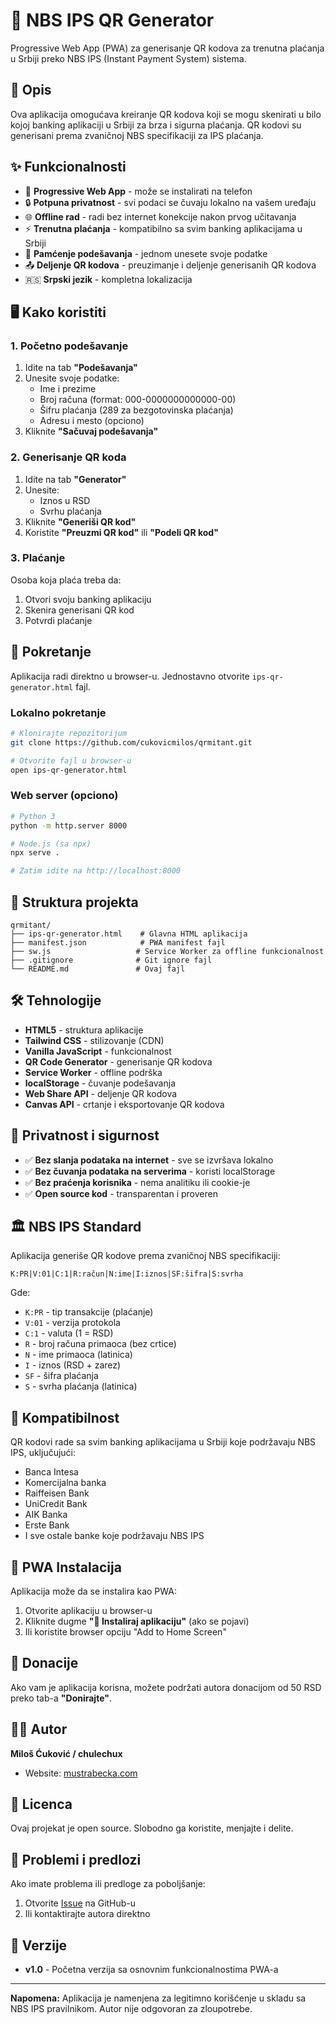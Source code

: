 # 🏦 NBS IPS QR Generator

Progressive Web App (PWA) za generisanje QR kodova za trenutna plaćanja u Srbiji preko NBS IPS (Instant Payment System) sistema.

## 🎯 Opis

Ova aplikacija omogućava kreiranje QR kodova koji se mogu skenirati u bilo kojoj banking aplikaciji u Srbiji za brza i sigurna plaćanja. QR kodovi su generisani prema zvaničnoj NBS specifikaciji za IPS plaćanja.

## ✨ Funkcionalnosti

- 📱 **Progressive Web App** - može se instalirati na telefon
- 🔒 **Potpuna privatnost** - svi podaci se čuvaju lokalno na vašem uređaju
- 🌐 **Offline rad** - radi bez internet konekcije nakon prvog učitavanja
- ⚡ **Trenutna plaćanja** - kompatibilno sa svim banking aplikacijama u Srbiji
- 💾 **Pamćenje podešavanja** - jednom unesete svoje podatke
- 📤 **Deljenje QR kodova** - preuzimanje i deljenje generisanih QR kodova
- 🇷🇸 **Srpski jezik** - kompletna lokalizacija

## 🖥️ Kako koristiti

### 1. Početno podešavanje
1. Idite na tab **"Podešavanja"**
2. Unesite svoje podatke:
   - Ime i prezime
   - Broj računa (format: 000-0000000000000-00)
   - Šifru plaćanja (289 za bezgotovinska plaćanja)
   - Adresu i mesto (opciono)
3. Kliknite **"Sačuvaj podešavanja"**

### 2. Generisanje QR koda
1. Idite na tab **"Generator"**
2. Unesite:
   - Iznos u RSD
   - Svrhu plaćanja
3. Kliknite **"Generiši QR kod"**
4. Koristite **"Preuzmi QR kod"** ili **"Podeli QR kod"**

### 3. Plaćanje
Osoba koja plaća treba da:
1. Otvori svoju banking aplikaciju
2. Skenira generisani QR kod
3. Potvrdi plaćanje

## 🚀 Pokretanje

Aplikacija radi direktno u browser-u. Jednostavno otvorite `ips-qr-generator.html` fajl.

### Lokalno pokretanje
```bash
# Klonirajte repozitorijum
git clone https://github.com/cukovicmilos/qrmitant.git

# Otvorite fajl u browser-u
open ips-qr-generator.html
```

### Web server (opciono)
```bash
# Python 3
python -m http.server 8000

# Node.js (sa npx)
npx serve .

# Zatim idite na http://localhost:8000
```

## 📁 Struktura projekta

```
qrmitant/
├── ips-qr-generator.html    # Glavna HTML aplikacija
├── manifest.json            # PWA manifest fajl
├── sw.js                   # Service Worker za offline funkcionalnost
├── .gitignore              # Git ignore fajl
└── README.md               # Ovaj fajl
```

## 🛠️ Tehnologije

- **HTML5** - struktura aplikacije
- **Tailwind CSS** - stilizovanje (CDN)
- **Vanilla JavaScript** - funkcionalnost
- **QR Code Generator** - generisanje QR kodova
- **Service Worker** - offline podrška
- **localStorage** - čuvanje podešavanja
- **Web Share API** - deljenje QR kodova
- **Canvas API** - crtanje i eksportovanje QR kodova

## 🔐 Privatnost i sigurnost

- ✅ **Bez slanja podataka na internet** - sve se izvršava lokalno
- ✅ **Bez čuvanja podataka na serverima** - koristi localStorage
- ✅ **Bez praćenja korisnika** - nema analitiku ili cookie-je
- ✅ **Open source kod** - transparentan i proveren

## 🏛️ NBS IPS Standard

Aplikacija generiše QR kodove prema zvaničnoj NBS specifikaciji:
```
K:PR|V:01|C:1|R:račun|N:ime|I:iznos|SF:šifra|S:svrha
```

Gde:
- `K:PR` - tip transakcije (plaćanje)
- `V:01` - verzija protokola
- `C:1` - valuta (1 = RSD)
- `R` - broj računa primaoca (bez crtice)
- `N` - ime primaoca (latinica)
- `I` - iznos (RSD + zarez)
- `SF` - šifra plaćanja
- `S` - svrha plaćanja (latinica)

## 🏦 Kompatibilnost

QR kodovi rade sa svim banking aplikacijama u Srbiji koje podržavaju NBS IPS, uključujući:
- Banca Intesa
- Komercijalna banka
- Raiffeisen Bank
- UniCredit Bank
- AIK Banka
- Erste Bank
- I sve ostale banke koje podržavaju NBS IPS

## 📱 PWA Instalacija

Aplikacija može da se instalira kao PWA:
1. Otvorite aplikaciju u browser-u
2. Kliknite dugme **"📱 Instaliraj aplikaciju"** (ako se pojavi)
3. Ili koristite browser opciju "Add to Home Screen"

## 💖 Donacije

Ako vam je aplikacija korisna, možete podržati autora donacijom od 50 RSD preko tab-a **"Donirajte"**.

## 👨‍💻 Autor

**Miloš Ćuković / chulechux**
- Website: [mustrabecka.com](https://mustrabecka.com/vibe-coding-story/)

## 📄 Licenca

Ovaj projekat je open source. Slobodno ga koristite, menjajte i delite.

## 🐛 Problemi i predlozi

Ako imate problema ili predloge za poboljšanje:
1. Otvorite [Issue](https://github.com/cukovicmilos/qrmitant/issues) na GitHub-u
2. Ili kontaktirajte autora direktno

## 🔄 Verzije

- **v1.0** - Početna verzija sa osnovnim funkcionalnostima PWA-a

---

**Napomena:** Aplikacija je namenjena za legitimno korišćenje u skladu sa NBS IPS pravilnikom. Autor nije odgovoran za zloupotrebe.
